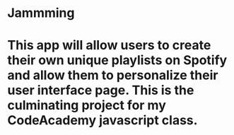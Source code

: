 # Jammming
# This app will allow users to create their own unique playlists on Spotify and allow them to personalize their user interface page.  This is the culminating project for my CodeAcademy javascript class.
